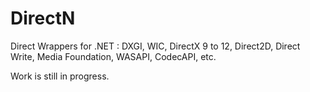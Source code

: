 # DirectN
Direct Wrappers for .NET : DXGI, WIC, DirectX 9 to 12, Direct2D, Direct Write, Media Foundation, WASAPI, CodecAPI, etc.

Work is still in progress.
